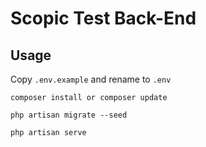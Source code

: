 # Scopic Test Back-End

## Usage

Copy `.env.example` and rename to `.env`

```
composer install or composer update
```

```
php artisan migrate --seed
```

```
php artisan serve
```
